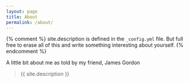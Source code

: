 ```yaml
---
layout: page
title: About
permalink: /about/
---
```


{% comment %}
  site.description is defined in the `_config.yml` file. But full free to erase
  all of this and write something interesting about yourself.
{% endcomment %}

A little bit about me as told by my friend, James Gordon

> {{ site.description }}

